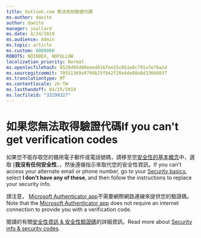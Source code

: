 ```yaml
---
title: Outlook.com 無法收到驗證代碼
ms.author: daeite
author: daeite
manager: joallard
ms.date: 4/24/2019
ms.audience: Admin
ms.topic: article
ms.custom: 8000060
ROBOTS: NOINDEX, NOFOLLOW
localization_priority: Normal
ms.openlocfilehash: 0528d95d00eeed816fee15c6b1e8c791a7e76a2d
ms.sourcegitcommit: 70551369a9799b25f042f20a4de88a8d33666037
ms.translationtype: MT
ms.contentlocale: zh-TW
ms.lasthandoff: 04/25/2019
ms.locfileid: "33299327"
---
```

# <a name="if-you-cant-get-verification-codes"></a><span data-ttu-id="30d3b-102">如果您無法取得驗證代碼</span><span class="sxs-lookup"><span data-stu-id="30d3b-102">If you can't get verification codes</span></span>

<span data-ttu-id="30d3b-103">如果您不能存取您的備用電子郵件或電話號碼，請移至您[安全性的基本概念](https://account.microsoft.com/security)中，選取 [**我沒有任何安全性**，，然後遵循指示來取代您的安全性資訊。</span><span class="sxs-lookup"><span data-stu-id="30d3b-103">If you can't access your alternate email or phone number, go to your [Security basics](https://account.microsoft.com/security), select **I don't have any of these**, and then follow the instructions to replace your security info.</span></span>

<span data-ttu-id="30d3b-104">請注意， [Microsoft Authenticator app](https://go.microsoft.com/fwlink/?linkid=2016117)不需要網際網路連線來提供您的驗證碼。</span><span class="sxs-lookup"><span data-stu-id="30d3b-104">Note that the [Microsoft Authenticator app](https://go.microsoft.com/fwlink/?linkid=2016117) does not require an internet connection to provide you with a verification code.</span></span>

<span data-ttu-id="30d3b-105">閱讀的有關[安全性資訊 & 安全性驗證碼](https://support.microsoft.com/help/12428/)的詳細資訊。</span><span class="sxs-lookup"><span data-stu-id="30d3b-105">Read more about [Security info & security codes](https://support.microsoft.com/help/12428/).</span></span>